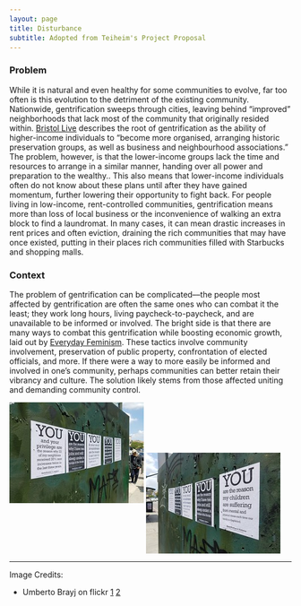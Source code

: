```yaml
---
layout: page
title: Disturbance
subtitle: Adopted from Teiheim's Project Proposal
---
```


### Problem

While it is natural and even healthy for some communities to evolve, far too often is this evolution to the detriment of the existing community. Nationwide, gentrification sweeps through cities, leaving behind “improved” neighborhoods that lack most of the community that originally resided within. [Bristol Live](https://www.bristolpost.co.uk/news/property/stages-gentrification-how-spot-bristols-3258368) describes the root of gentrification as the ability of higher-income individuals to “become more organised, arranging historic preservation groups, as well as business and neighbourhood associations.” The problem, however, is that the lower-income groups lack the time and resources to arrange in a similar manner, handing over all power and preparation to the wealthy.. This also means that lower-income individuals often do not know about these plans until after they have gained momentum, further lowering their opportunity to fight back. For people living in low-income, rent-controlled communities, gentrification means more than loss of local business or the inconvenience of walking an extra block to find a laundromat. In many cases, it can mean drastic increases in rent prices and often eviction, draining the rich communities that may have once existed, putting in their places rich communities filled with Starbucks and shopping malls.

### Context

The problem of gentrification can be complicated––the people most affected by gentrification are often the same ones who can combat it the least; they work long hours, living paycheck-to-paycheck, and are unavailable to be informed or involved. The bright side is that there are many ways to combat this gentrification while boosting economic growth, laid out by [Everyday Feminism](https://everydayfeminism.com/2017/07/fight-gentrification-for-community/). These tactics involve community involvement, preservation of public property, confrontation of elected officials, and more. If there were a way to more easily be informed and involved in one’s community, perhaps communities can better retain their vibrancy and culture. The solution likely stems from those affected uniting and demanding community control.

<img src="/img/flyers1s.jpg" class="center"> <img src="/img/flyers2s.jpg" align="middle">

---
Image Credits:
- Umberto Brayj on flickr [1](https://www.flickr.com/photos/ubrayj02/43711322924) [2](https://www.flickr.com/photos/ubrayj02/43520194075)
